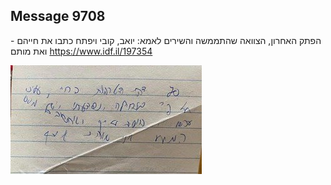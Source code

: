 ## Message 9708

הפתק האחרון, הצוואה שהתממשה והשירים לאמא:
יואב, קובי ויפתח כתבו את חייהם - ואת מותם
https://www.idf.il/197354

![Photo](9708/9708_photo.jpg)
